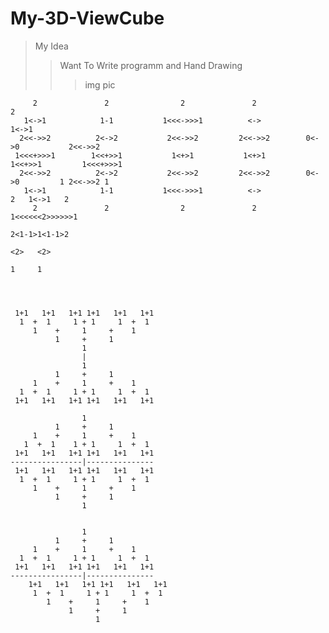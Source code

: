 # My-3D-ViewCube

>My Idea 
>>Want To Write programm and Hand Drawing
>>>img pic

                                                                                                   
         2               2                2               2                              2            
       1<->1            1-1           1<<<->>>1          <->                           1<->1         
      2<<->>2          2<->2           2<<->>2         2<<->>2        0<->0           2<<->>2        
     1<<<+>>>1        1<<+>>1           1<+>1           1<+>1        1<<+>>1         1<<<+>>>1        
      2<<->>2          2<->2           2<<->>2         2<<->>2        0<->0         1 2<<->>2 1      
       1<->1            1-1           1<<<->>>1          <->                       2   1<->1   2      
         2               2                2               2                       1<<<<<<2>>>>>>1     
                                                                                   2<1-1>1<1-1>2     
                                                                                     <2>   <2>          
                                                                                      1     1        
                                                                           
                                                                                

                                      
     1+1   1+1   1+1 1+1   1+1   1+1   
      1  +  1     1 + 1     1  +  1     
         1    +     1     +    1       
              1     +     1             
                    1                   
                    |                           
                    1                   
              1     +     1             
         1    +     1     +    1                 
      1  +  1     1 + 1     1  +  1     
     1+1   1+1   1+1 1+1   1+1   1+1    
                                         
                    1                   
              1     +     1             
         1    +     1     +    1                   
       1  +  1    1 + 1     1  +  1     
     1+1   1+1   1+1 1+1   1+1   1+1    
    ----------------|---------------   
     1+1   1+1   1+1 1+1   1+1   1+1    
      1  +  1     1 + 1     1  +  1     
         1    +     1     +    1        
              1     +     1             
                    1                   
                  
                    
                    1
              1     +     1
         1    +     1     +    1                  
      1  +  1     1 + 1     1  +  1 
     1+1   1+1   1+1 1+1   1+1   1+1 
    ----------------|--------------- 
        1+1   1+1   1+1 1+1   1+1   1+1
         1  +  1     1 + 1     1  +  1
            1    +     1     +    1
                 1     +     1
                       1
                                                                                            
          
      
      
      
      
      
      
      
      
      
      
      
       
